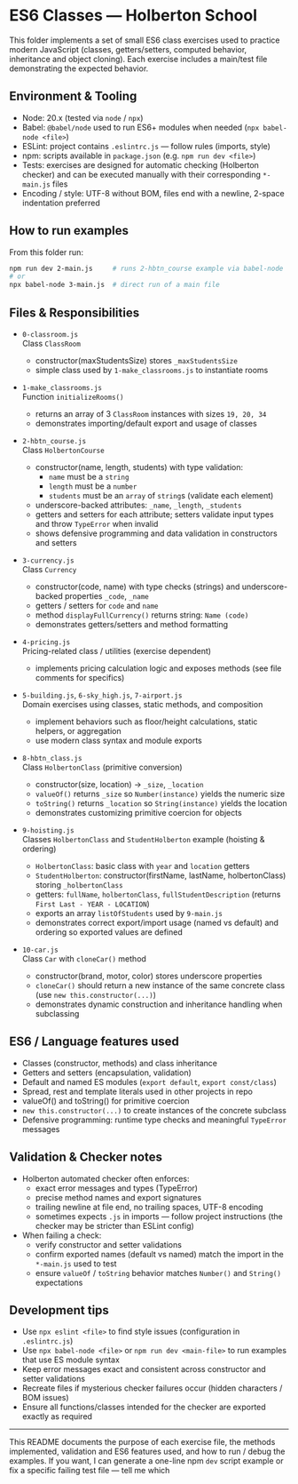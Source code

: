 # ES6 Classes — Holberton School

This folder implements a set of small ES6 class exercises used to practice modern JavaScript (classes, getters/setters, computed behavior, inheritance and object cloning). Each exercise includes a main/test file demonstrating the expected behavior.

## Environment & Tooling

- Node: 20.x (tested via `node` / `npx`)
- Babel: `@babel/node` used to run ES6+ modules when needed (`npx babel-node <file>`)
- ESLint: project contains `.eslintrc.js` — follow rules (imports, style)
- npm: scripts available in `package.json` (e.g. `npm run dev <file>`)
- Tests: exercises are designed for automatic checking (Holberton checker) and can be executed manually with their corresponding `*-main.js` files
- Encoding / style: UTF-8 without BOM, files end with a newline, 2-space indentation preferred

## How to run examples

From this folder run:
```bash
npm run dev 2-main.js     # runs 2-hbtn_course example via babel-node
# or
npx babel-node 3-main.js  # direct run of a main file
```

## Files & Responsibilities

- `0-classroom.js`  
  Class `ClassRoom`  
  - constructor(maxStudentsSize) stores `_maxStudentsSize`  
  - simple class used by `1-make_classrooms.js` to instantiate rooms

- `1-make_classrooms.js`  
  Function `initializeRooms()`  
  - returns an array of 3 `ClassRoom` instances with sizes `19, 20, 34`  
  - demonstrates importing/default export and usage of classes

- `2-hbtn_course.js`  
  Class `HolbertonCourse`  
  - constructor(name, length, students) with type validation:
    - `name` must be a `string`
    - `length` must be a `number`
    - `students` must be an `array` of `string`s (validate each element)
  - underscore-backed attributes: `_name`, `_length`, `_students`
  - getters and setters for each attribute; setters validate input types and throw `TypeError` when invalid
  - shows defensive programming and data validation in constructors and setters

- `3-currency.js`  
  Class `Currency`  
  - constructor(code, name) with type checks (strings) and underscore-backed properties `_code`, `_name`
  - getters / setters for `code` and `name`
  - method `displayFullCurrency()` returns string: `Name (code)`
  - demonstrates getters/setters and method formatting

- `4-pricing.js`  
  Pricing-related class / utilities (exercise dependent)  
  - implements pricing calculation logic and exposes methods (see file comments for specifics)

- `5-building.js`, `6-sky_high.js`, `7-airport.js`  
  Domain exercises using classes, static methods, and composition  
  - implement behaviors such as floor/height calculations, static helpers, or aggregation
  - use modern class syntax and module exports

- `8-hbtn_class.js`  
  Class `HolbertonClass` (primitive conversion)  
  - constructor(size, location) → `_size`, `_location`
  - `valueOf()` returns `_size` so `Number(instance)` yields the numeric size
  - `toString()` returns `_location` so `String(instance)` yields the location
  - demonstrates customizing primitive coercion for objects

- `9-hoisting.js`  
  Classes `HolbertonClass` and `StudentHolberton` example (hoisting & ordering)  
  - `HolbertonClass`: basic class with `year` and `location` getters
  - `StudentHolberton`: constructor(firstName, lastName, holbertonClass) storing `_holbertonClass`
  - getters: `fullName`, `holbertonClass`, `fullStudentDescription` (returns `First Last - YEAR - LOCATION`)
  - exports an array `listOfStudents` used by `9-main.js`  
  - demonstrates correct export/import usage (named vs default) and ordering so exported values are defined

- `10-car.js`  
  Class `Car` with `cloneCar()` method  
  - constructor(brand, motor, color) stores underscore properties
  - `cloneCar()` should return a new instance of the same concrete class (use `new this.constructor(...)`)
  - demonstrates dynamic construction and inheritance handling when subclassing

## ES6 / Language features used

- Classes (constructor, methods) and class inheritance
- Getters and setters (encapsulation, validation)
- Default and named ES modules (`export default`, `export const/class`)
- Spread, rest and template literals used in other projects in repo
- valueOf() and toString() for primitive coercion
- `new this.constructor(...)` to create instances of the concrete subclass
- Defensive programming: runtime type checks and meaningful `TypeError` messages

## Validation & Checker notes

- Holberton automated checker often enforces:
  - exact error messages and types (TypeError)
  - precise method names and export signatures
  - trailing newline at file end, no trailing spaces, UTF-8 encoding
  - sometimes expects `.js` in imports — follow project instructions (the checker may be stricter than ESLint config)
- When failing a check:
  - verify constructor and setter validations
  - confirm exported names (default vs named) match the import in the `*-main.js` used to test
  - ensure `valueOf` / `toString` behavior matches `Number()` and `String()` expectations

## Development tips

- Use `npx eslint <file>` to find style issues (configuration in `.eslintrc.js`)
- Use `npx babel-node <file>` or `npm run dev <main-file>` to run examples that use ES module syntax
- Keep error messages exact and consistent across constructor and setter validations
- Recreate files if mysterious checker failures occur (hidden characters / BOM issues)
- Ensure all functions/classes intended for the checker are exported exactly as required

---

This README documents the purpose of each exercise file, the methods implemented, validation and ES6 features used, and how to run / debug the examples. If you want, I can generate a one-line npm `dev` script example or fix a specific failing test file — tell me which